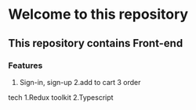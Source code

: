# Welcome to this repository

## This repository contains Front-end
### Features
1. Sign-in, sign-up
2.add to cart 
3 order 

tech 
1.Redux toolkit 
2.Typescript
